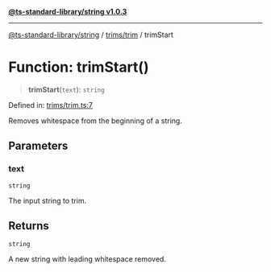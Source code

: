 [**@ts-standard-library/string v1.0.3**](../../../README.md)

***

[@ts-standard-library/string](../../../modules.md) / [trims/trim](../README.md) / trimStart

# Function: trimStart()

> **trimStart**(`text`): `string`

Defined in: [trims/trim.ts:7](https://github.com/gabaudette/ts-stdlib/blob/f3564012967e497619352a1e83b33c59ea25d02c/packages/string/src/trims/trim.ts#L7)

Removes whitespace from the beginning of a string.

## Parameters

### text

`string`

The input string to trim.

## Returns

`string`

A new string with leading whitespace removed.
